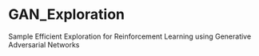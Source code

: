# GAN_Exploration
Sample Efficient Exploration for Reinforcement Learning using Generative Adversarial Networks
